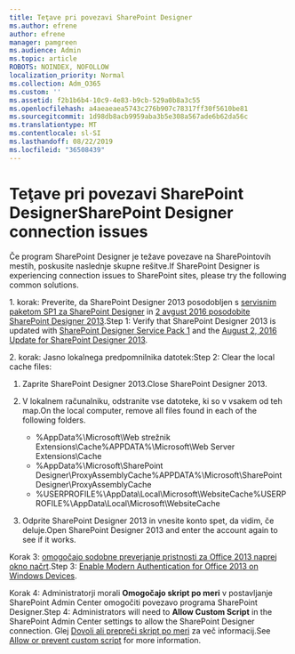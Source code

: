```yaml
---
title: Teţave pri povezavi SharePoint Designer
ms.author: efrene
author: efrene
manager: pamgreen
ms.audience: Admin
ms.topic: article
ROBOTS: NOINDEX, NOFOLLOW
localization_priority: Normal
ms.collection: Adm_O365
ms.custom: ''
ms.assetid: f2b1b6b4-10c9-4e83-b9cb-529a0b8a3c55
ms.openlocfilehash: a4aeaeaea5743c276b907c78317ff30f5610be81
ms.sourcegitcommit: 1d98db8acb9959aba3b5e308a567ade6b62da56c
ms.translationtype: MT
ms.contentlocale: sl-SI
ms.lasthandoff: 08/22/2019
ms.locfileid: "36508439"
---
```

# <a name="sharepoint-designer-connection-issues"></a><span data-ttu-id="f884f-102">Teţave pri povezavi SharePoint Designer</span><span class="sxs-lookup"><span data-stu-id="f884f-102">SharePoint Designer connection issues</span></span> 

<span data-ttu-id="f884f-103">Če program SharePoint Designer je težave povezave na SharePointovih mestih, poskusite naslednje skupne rešitve.</span><span class="sxs-lookup"><span data-stu-id="f884f-103">If SharePoint Designer is experiencing connection issues to SharePoint sites, please try the following common solutions.</span></span>

<span data-ttu-id="f884f-104">1. korak: Preverite, da SharePoint Designer 2013 posodobljen s [servisnim paketom SP1 za SharePoint Designer](https://support.microsoft.com/help/2817441/description-of-microsoft-sharepoint-designer-2013-service-pack-1-sp1) in [2 avgust 2016 posodobite SharePoint Designer 2013](https://support.microsoft.com/help/3114721/august-2-2016-update-for-sharepoint-designer-2013-kb3114721).</span><span class="sxs-lookup"><span data-stu-id="f884f-104">Step 1: Verify that SharePoint Designer 2013 is updated with [SharePoint Designer Service Pack 1](https://support.microsoft.com/help/2817441/description-of-microsoft-sharepoint-designer-2013-service-pack-1-sp1) and the [August 2, 2016 Update for SharePoint Designer 2013](https://support.microsoft.com/help/3114721/august-2-2016-update-for-sharepoint-designer-2013-kb3114721).</span></span>



<span data-ttu-id="f884f-105">2. korak: Jasno lokalnega predpomnilnika datotek:</span><span class="sxs-lookup"><span data-stu-id="f884f-105">Step 2: Clear the local cache files:</span></span>

1. <span data-ttu-id="f884f-106">Zaprite SharePoint Designer 2013.</span><span class="sxs-lookup"><span data-stu-id="f884f-106">Close SharePoint Designer 2013.</span></span>

2. <span data-ttu-id="f884f-107">V lokalnem računalniku, odstranite vse datoteke, ki so v vsakem od teh map.</span><span class="sxs-lookup"><span data-stu-id="f884f-107">On the local computer, remove all files found in each of the following folders.</span></span>

    - <span data-ttu-id="f884f-108">%AppData%\Microsoft\Web strežnik Extensions\Cache</span><span class="sxs-lookup"><span data-stu-id="f884f-108">%APPDATA%\Microsoft\Web Server Extensions\Cache</span></span>
    - <span data-ttu-id="f884f-109">%AppData%\Microsoft\SharePoint Designer\ProxyAssemblyCache</span><span class="sxs-lookup"><span data-stu-id="f884f-109">%APPDATA%\Microsoft\SharePoint Designer\ProxyAssemblyCache</span></span>
    - <span data-ttu-id="f884f-110">%USERPROFILE%\AppData\Local\Microsoft\WebsiteCache</span><span class="sxs-lookup"><span data-stu-id="f884f-110">%USERPROFILE%\AppData\Local\Microsoft\WebsiteCache</span></span>

3. <span data-ttu-id="f884f-111">Odprite SharePoint Designer 2013 in vnesite konto spet, da vidim, če deluje.</span><span class="sxs-lookup"><span data-stu-id="f884f-111">Open SharePoint Designer 2013 and enter the account again to see if it works.</span></span>

<span data-ttu-id="f884f-112">Korak 3: [omogočajo sodobne preverjanje pristnosti za Office 2013 naprej okno načrt](https://docs.microsoft.com/office365/admin/security-and-compliance/enable-modern-authentication?redirectSourcePath=/article/Enable-Modern-Authentication-for-Office-2013-on-Windows-devices-7dc1c01a-090f-4971-9677-f1b192d6c910&view=o365-worldwide).</span><span class="sxs-lookup"><span data-stu-id="f884f-112">Step 3: [Enable Modern Authentication for Office 2013 on Windows Devices](https://docs.microsoft.com/office365/admin/security-and-compliance/enable-modern-authentication?redirectSourcePath=/article/Enable-Modern-Authentication-for-Office-2013-on-Windows-devices-7dc1c01a-090f-4971-9677-f1b192d6c910&view=o365-worldwide).</span></span>

<span data-ttu-id="f884f-113">Korak 4: Administratorji morali **Omogočajo skript po meri** v postavljanje SharePoint Admin Center omogočiti povezavo programa SharePoint Designer.</span><span class="sxs-lookup"><span data-stu-id="f884f-113">Step 4: Administrators will need to **Allow Custom Script** in the SharePoint Admin Center settings to allow the SharePoint Designer connection.</span></span> <span data-ttu-id="f884f-114">Glej [Dovoli ali prepreči skript po meri](https://docs.microsoft.com/sharepoint/allow-or-prevent-custom-script) za več informacij.</span><span class="sxs-lookup"><span data-stu-id="f884f-114">See [Allow or prevent custom script](https://docs.microsoft.com/sharepoint/allow-or-prevent-custom-script) for more information.</span></span>


